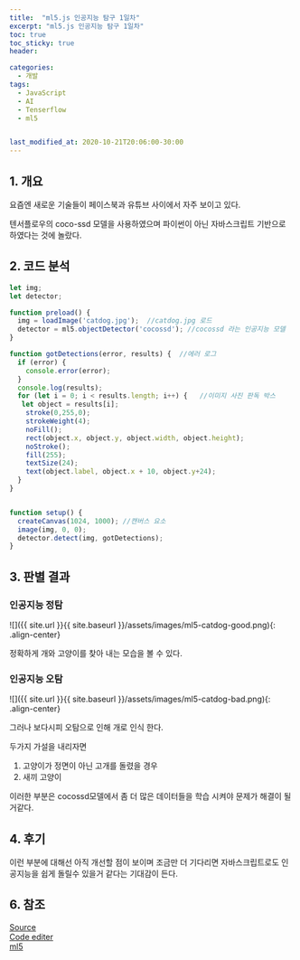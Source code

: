 ```yaml
---
title:  "ml5.js 인공지능 탐구 1일차"
excerpt: "ml5.js 인공지능 탐구 1일차"
toc: true
toc_sticky: true
header:

categories:
  - 개발
tags:
  - JavaScript
  - AI
  - Tenserflow
  - ml5


last_modified_at: 2020-10-21T20:06:00-30:00
---
```



## 1. 개요   

요즘엔 새로운 기술들이 페이스북과 유튜브 사이에서 자주 보이고 있다.   

텐서플로우의 coco-ssd 모델을 사용하였으며 파이썬이 아닌 자바스크립트 기반으로 하였다는 것에 놀랐다.  


## 2. 코드 분석

```javascript
let img;
let detector;

function preload() {
  img = loadImage('catdog.jpg');  //catdog.jpg 로드
  detector = ml5.objectDetector('cocossd'); //cocossd 라는 인공지능 모델
}

function gotDetections(error, results) {  //에러 로그
  if (error) {
    console.error(error); 
  }
  console.log(results);  
  for (let i = 0; i < results.length; i++) {   //이미지 사진 판독 박스
   let object = results[i];
    stroke(0,255,0);
    strokeWeight(4);
    noFill();
    rect(object.x, object.y, object.width, object.height);
    noStroke();
    fill(255);
    textSize(24);
    text(object.label, object.x + 10, object.y+24);
  }
}


function setup() {
  createCanvas(1024, 1000); //캔버스 요소
  image(img, 0, 0);
  detector.detect(img, gotDetections);
}
```

## 3. 판별 결과

### 인공지능 정탐   

![]({{ site.url }}{{ site.baseurl }}/assets/images/ml5-catdog-good.png){: .align-center}

정확하게 개와 고양이를 찾아 내는 모습을 볼 수 있다.   
   
   
### 인공지능 오탐    

![]({{ site.url }}{{ site.baseurl }}/assets/images/ml5-catdog-bad.png){: .align-center}   
    
그러나 보다시피 오탐으로 인해 개로 인식 한다.   

두가지 가설을 내리자면   
1. 고양이가 정면이 아닌 고개를 돌렸을 경우   
2. 새끼 고양이    

이러한 부분은 cocossd모델에서 좀 더 많은 데이터들을 학습 시켜야 문제가 해결이 될거같다.     

## 4. 후기   

이런 부분에 대해선 아직 개선할 점이 보이며 조금만 더 기다리면 자바스크립트로도 인공지능을 쉽게 돌릴수 있을거 같다는 기대감이 든다.   



## 6. 참조
[Source](https://github.com/black9/ml5-A.I)  
[Code editer](https://editor.p5js.org/)   
[ml5](https://ml5js.org/)


